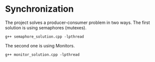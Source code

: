 # Synchronization

The project solves a producer-consumer problem in two ways. The first solution is using semaphores (mutexes).

```
g++ semaphore_solution.cpp -lpthread
```
The second one is using Monitors.
```
g++ monitor_solution.cpp -lpthread
```